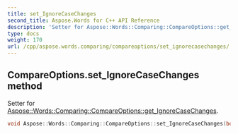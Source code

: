 ```yaml
---
title: set_IgnoreCaseChanges
second_title: Aspose.Words for C++ API Reference
description: 'Setter for Aspose::Words::Comparing::CompareOptions::get_IgnoreCaseChanges.'
type: docs
weight: 170
url: /cpp/aspose.words.comparing/compareoptions/set_ignorecasechanges/
---
```

## CompareOptions.set_IgnoreCaseChanges method


Setter for [Aspose::Words::Comparing::CompareOptions::get_IgnoreCaseChanges](../get_ignorecasechanges/).

```cpp
void Aspose::Words::Comparing::CompareOptions::set_IgnoreCaseChanges(bool value)
```


